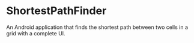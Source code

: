 # ShortestPathFinder

An Android application that finds the shortest path between two cells in a grid with a complete UI.
